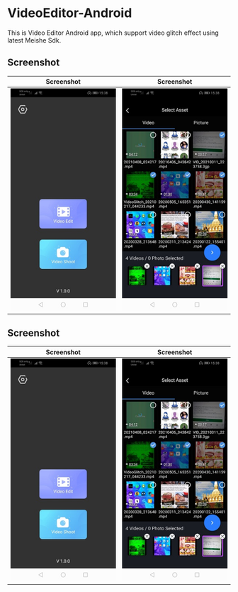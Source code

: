 # VideoEditor-Android
This is Video Editor Android app, which support video glitch effect using latest Meishe Sdk.

## Screenshot

|                Screenshot               | Screenshot |
|:---------------------------------------:|:-------------------------------------:|
| ![screenshot](screens/screen_1.jpg)   | ![screenshot](screens/screen_2.jpg)     |


## Screenshot

|                Screenshot               | Screenshot |
|:---------------------------------------:|:-------------------------------------:|
| ![screenshot](screens/screen_1.jpg)   | ![screenshot](screens/screen_2.jpg)     |
